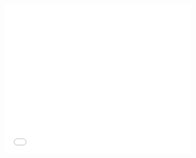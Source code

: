 <style>.embed-container {position: relative; padding-bottom: 80%; height: 0; max-width: 100%;} .embed-container iframe, .embed-container object, .embed-container iframe{position: absolute; top: 0; left: 0; width: 100%; height: 100%;} small{position: absolute; z-index: 40; bottom: 0; margin-bottom: -15px;}</style><div class="embed-container"><iframe width="500" height="400" frameborder="0" scrolling="no" marginheight="0" marginwidth="0" title="jaringan jalan utama propinsi DIY" src="//learngis2.maps.arcgis.com/apps/Embed/index.html?webmap=b52ecc228ef94fec8e927afb75b1f007&extent=109.6111,-8.3413,111.4005,-7.498&zoom=false&previewImage=false&scale=true&search=true&searchextent=true&legendlayers=true&basemap_gallery=true&disable_scroll=false&theme=light"></iframe></div>
